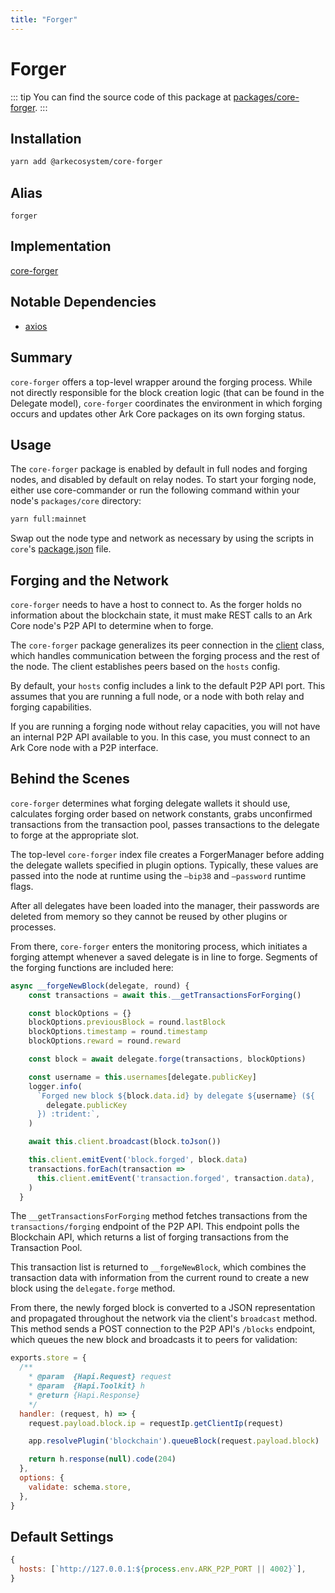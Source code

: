 ```yaml
---
title: "Forger"
---
```


# Forger

::: tip
You can find the source code of this package at [packages/core-forger](https://github.com/ArkEcosystem/core/tree/develop/packages/core-forger).
:::

## Installation

```bash
yarn add @arkecosystem/core-forger
```

## Alias 
`forger`

## Implementation 
[core-forger](https://github.com/ArkEcosystem/core/tree/develop/packages/core-forger)

## Notable Dependencies

- [axios](https://github.com/axios/axios)

## Summary 

`core-forger` offers a top-level wrapper around the forging process. While not directly responsible for the block creation logic (that can be found in the Delegate model), `core-forger` coordinates the environment in which forging occurs and updates other Ark Core packages on its own forging status.

## Usage

The `core-forger` package is enabled by default in full nodes and forging nodes, and disabled by default on relay nodes. To start your forging node, either use core-commander or run the following command within your node's `packages/core` directory:

```bash
yarn full:mainnet
```

Swap out the node type and network as necessary by using the scripts in `core`'s [package.json](https://github.com/ArkEcosystem/core/blob/develop/packages/core/package.json) file.

## Forging and the Network

`core-forger` needs to have a host to connect to. As the forger holds no information about the blockchain state, it must make REST calls to an Ark Core node's P2P API to determine when to forge. 

The `core-forger` package generalizes its peer connection in the [client](https://github.com/ArkEcosystem/core/blob/develop/packages/core-forger/lib/client.js) class, which handles communication between the forging process and the rest of the node. The client establishes peers based on the `hosts` config.

By default, your `hosts` config includes a link to the default P2P API port. This assumes that you are running a full node, or a node with both relay and forging capabilities.

If you are running a forging node without relay capacities, you will not have an internal P2P API available to you. In this case, you must connect to an Ark Core node with a P2P interface. 

## Behind the Scenes

`core-forger` determines what forging delegate wallets it should use, calculates forging order based on network constants, grabs unconfirmed transactions from the transaction pool, passes transactions to the delegate to forge at the appropriate slot.

The top-level `core-forger` index file creates a ForgerManager before adding the delegate wallets specified in plugin options. Typically, these values are passed into the node at runtime using the `—bip38` and `—password` runtime flags.

After all delegates have been loaded into the manager, their passwords are deleted from memory so they cannot be reused by other plugins or processes.

From there, `core-forger` enters the monitoring process, which initiates a forging attempt whenever a saved delegate is in line to forge. Segments of the forging functions are included here:
```js
async __forgeNewBlock(delegate, round) {
    const transactions = await this.__getTransactionsForForging()

    const blockOptions = {}
    blockOptions.previousBlock = round.lastBlock
    blockOptions.timestamp = round.timestamp
    blockOptions.reward = round.reward

    const block = await delegate.forge(transactions, blockOptions)

    const username = this.usernames[delegate.publicKey]
    logger.info(
      `Forged new block ${block.data.id} by delegate ${username} (${
        delegate.publicKey
      }) :trident:`,
    )

    await this.client.broadcast(block.toJson())

    this.client.emitEvent('block.forged', block.data)
    transactions.forEach(transaction =>
      this.client.emitEvent('transaction.forged', transaction.data),
    )
  }
```
The `__getTransactionsForForging` method fetches transactions from the `transactions/forging` endpoint of the P2P API. This endpoint polls the Blockchain API, which returns a list of forging transactions from the Transaction Pool. 

This transaction list is returned to `__forgeNewBlock`, which combines the transaction data with information from the current round to create a new block using the `delegate.forge` method. 

From there, the newly forged block is converted to a JSON representation and propagated throughout the network via the client's `broadcast` method. This method sends a POST connection to the P2P API's `/blocks` endpoint, which queues the new block and broadcasts it to peers for validation:
```js
exports.store = {
  /**
    * @param  {Hapi.Request} request
    * @param  {Hapi.Toolkit} h
    * @return {Hapi.Response}
    */
  handler: (request, h) => {
    request.payload.block.ip = requestIp.getClientIp(request)

    app.resolvePlugin('blockchain').queueBlock(request.payload.block)

    return h.response(null).code(204)
  },
  options: {
    validate: schema.store,
  },
}
```
## Default Settings
```js
{
  hosts: [`http://127.0.0.1:${process.env.ARK_P2P_PORT || 4002}`],
}
```
